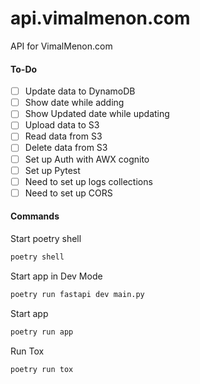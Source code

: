 # api.vimalmenon.com

API for VimalMenon.com

#### To-Do

- [ ] Update data to DynamoDB
- [ ] Show date while adding
- [ ] Show Updated date while updating
- [ ] Upload data to S3
- [ ] Read data from S3
- [ ] Delete data from S3
- [ ] Set up Auth with AWX cognito
- [ ] Set up Pytest
- [ ] Need to set up logs collections
- [ ] Need to set up CORS

#### Commands

Start poetry shell

```sh
poetry shell
```

Start app in Dev Mode

```sh
poetry run fastapi dev main.py
```

Start app

```sh
poetry run app
```

Run Tox

```sh
poetry run tox
```
